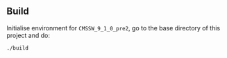 ## Build

Initialise environment for `CMSSW_9_1_0_pre2`, go to the base directory of this project and do:
```
./build
```
